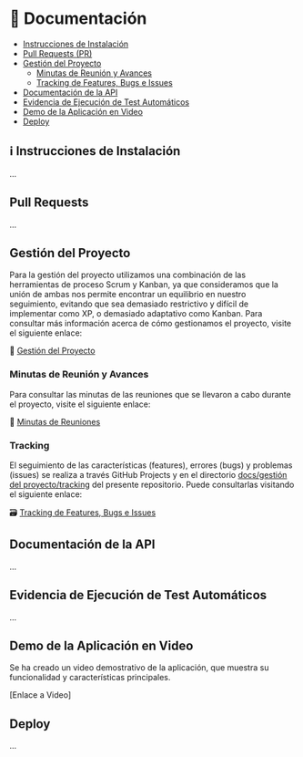 # 📄 Documentación

- [Instrucciones de Instalación](#ℹ️-instrucciones-de-instalación)
- [Pull Requests (PR)](#pull-requests)
- [Gestión del Proyecto](#gestión-del-proyecto)
  - [Minutas de Reunión y Avances](#minutas-de-reunión-y-avances)
  - [Tracking de Features, Bugs e Issues](#tracking)
- [Documentación de la API](#documentación-de-la-api)
- [Evidencia de Ejecución de Test Automáticos](#evidencia-de-ejecución-de-test-automáticos)
- [Demo de la Aplicación en Video](#demo-de-la-aplicación-en-video)
- [Deploy](#deploy)

## ℹ️ Instrucciones de Instalación

...

## Pull Requests

...

## Gestión del Proyecto

Para la gestión del proyecto utilizamos una combinación de las herramientas de proceso Scrum y Kanban, ya que consideramos que la unión de ambas nos permite encontrar un equilibrio en nuestro seguimiento, evitando que sea demasiado restrictivo y difícil de implementar como XP, o demasiado adaptativo como Kanban. Para consultar más información acerca de cómo gestionamos el proyecto, visite el siguiente enlace:

💼 [Gestión del Proyecto](https://github.com/AlejoRetamal/TP-DdeS/blob/4e0e5dbad287789c5afaac4118fc844918a57445/docs/gesti%C3%B3n%20del%20proyecto/README.md)

### Minutas de Reunión y Avances

Para consultar las minutas de las reuniones que se llevaron a cabo durante el proyecto, visite el siguiente enlace:

📅 [Minutas de Reuniones](https://github.com/AlejoRetamal/TP-DdeS/blob/6520d6b3b233332027c051c9f431a5f5f8bfc2e1/docs/gesti%C3%B3n%20del%20proyecto/minutas/README.md)

### Tracking

El seguimiento de las características (features), errores (bugs) y problemas (issues) se realiza a través GitHub Projects y en el directorio [docs/gestión del proyecto/tracking](https://github.com/AlejoRetamal/TP-DdeS/blob/6520d6b3b233332027c051c9f431a5f5f8bfc2e1/docs/gesti%C3%B3n%20del%20proyecto/tracking/README.md) del presente repositorio. Puede consultarlas visitando el siguiente enlace:

🗃️ [Tracking de Features, Bugs e Issues](https://github.com/AlejoRetamal/TP-DdeS/blob/6520d6b3b233332027c051c9f431a5f5f8bfc2e1/docs/gesti%C3%B3n%20del%20proyecto/tracking/README.md)

## Documentación de la API

...

## Evidencia de Ejecución de Test Automáticos

...

## Demo de la Aplicación en Video

Se ha creado un video demostrativo de la aplicación, que muestra su funcionalidad y características principales.

[Enlace a Video]

## Deploy

...
